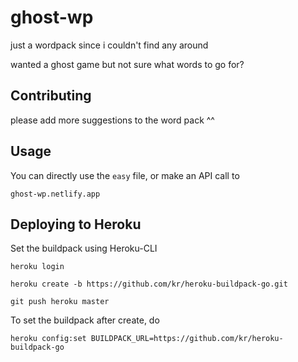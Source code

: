 # ghost-wp
just a wordpack since i couldn't find any around

wanted a ghost game but not sure what words to go for? 

## Contributing

please add more suggestions to the word pack ^^

## Usage

You can directly use the `easy` file, or make an API call to 

`ghost-wp.netlify.app`

## Deploying to Heroku

Set the buildpack using Heroku-CLI

`heroku login`

`heroku create -b https://github.com/kr/heroku-buildpack-go.git`

`git push heroku master`

To set the buildpack after create, do

`heroku config:set BUILDPACK_URL=https://github.com/kr/heroku-buildpack-go`
